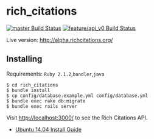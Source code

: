 rich_citations
==============

[![master Build Status](https://travis-ci.org/ploslabs/rich_citations.svg?branch=master)](https://travis-ci.org/ploslabs/rich_citations)
[![feature/api_v0 Build Status](https://travis-ci.org/ploslabs/rich_citations.svg?branch=feature%2Fapi_v0)](https://travis-ci.org/ploslabs/rich_citations)

Live version: http://alpha.richcitations.org/

Installing
----------
Requirements:
`Ruby 2.1.2`,`bundler`,`java`

```
$ cd rich_citations
$ bundle install
$ cp config/database.example.yml config/database.yml
$ bundle exec rake db:migrate
$ bundle exec rails server
```

Visit <http://localhost:3000/> to see the Rich Citations API.


 - [Ubuntu 14.04 Install Guide](https://github.com/ploslabs/rich_citations/wiki/Install-Guide)
